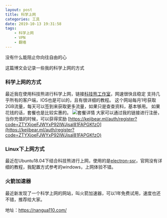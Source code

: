 ```yaml
---
layout: post
title: 科学上网
categories: 工具
date: 2019-10-13 19:31:58
tags:
    - 科学上网
    - VPN
    - 翻墙
---
```


没有什么能阻止你向往自由的心

这篇博文会记录一些我的科学上网的方式

<!--more-->

### 科学上网的方式
最近我在使用科技熊进行科学上网，链接[科技熊工作室](https://kejibear.ml)，网速很快且稳定
支持几乎所有的客户端，IOS也是可以的，且有很详细的教程。
这个网站每月1号获取2GB流量，每天可以签到来获取更多流量，如果只是查查资料，基本够用。
如果花钱的话，套餐也是比较实惠的。
![套餐详情](https://cutoutsy-blog-1253675385.cos.ap-chengdu.myqcloud.com/blog_vpn_price.png)
大家可以通过我的链接进行注册，当你充值的时候，可以获得奖励
[https://kejibear.ml/auth/register?code=ZTYXjoeFJWYxP92lWJjsal81FAPGKfzO](https://kejibear.ml/auth/register?code=ZTYXjoeFJWYxP92lWJjsal81FAPGKfzO)

### Linux下上网方式
最近在Ubuntu18.04下结合科技熊进行上网，使用的是[electron-ssr](https://github.com/shadowsocksrr/electron-ssr)，官网没有详细的教程，我配置方式参考的windows，上网体验不错。

### 火箭加速器
最近新发现了一个科学上网的网站，叫火箭加速器，可以1年免费试用，速度也还不错，推荐给大家。

地址：https://nangua110.com/
